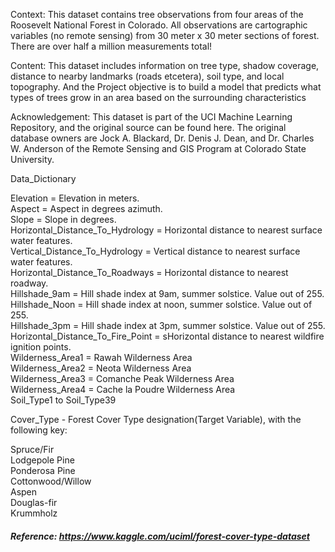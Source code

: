 Context:
This dataset contains tree observations from four areas of the Roosevelt National Forest in Colorado. All observations are cartographic variables (no remote sensing) from 30 meter x 30 meter sections of forest. There are over half a million measurements total!

Content:
This dataset includes information on tree type, shadow coverage, distance to nearby landmarks (roads etcetera), soil type, and local topography. And the Project objective is to build a model that predicts what types of trees grow in an area based on the surrounding characteristics

Acknowledgement:
This dataset is part of the UCI Machine Learning Repository, and the original source can be found here. The original database owners are Jock A. Blackard, Dr. Denis J. Dean, and Dr. Charles W. Anderson of the Remote Sensing and GIS Program at Colorado State University.

Data_Dictionary

Elevation = Elevation in meters.         
Aspect = Aspect in degrees azimuth.                 
Slope = Slope in degrees.                                
Horizontal_Distance_To_Hydrology = Horizontal distance to nearest surface water features.                  
Vertical_Distance_To_Hydrology = Vertical distance to nearest surface water features.                 
Horizontal_Distance_To_Roadways = Horizontal distance to nearest roadway.                   
Hillshade_9am = Hill shade index at 9am, summer solstice. Value out of 255.                  
Hillshade_Noon = Hill shade index at noon, summer solstice. Value out of 255.                  
Hillshade_3pm = Hill shade index at 3pm, summer solstice. Value out of 255.                  
Horizontal_Distance_To_Fire_Point = sHorizontal distance to nearest wildfire ignition points.                 
Wilderness_Area1 = Rawah Wilderness Area                   
Wilderness_Area2 = Neota Wilderness Area                
Wilderness_Area3 = Comanche Peak Wilderness Area           
Wilderness_Area4 = Cache la Poudre Wilderness Area                    
Soil_Type1 to Soil_Type39         

Cover_Type - Forest Cover Type designation(Target Variable), with the following key:

Spruce/Fir                   
Lodgepole Pine                          
Ponderosa Pine               
Cottonwood/Willow              
Aspen                   
Douglas-fir                   
Krummholz     

##### Reference: https://www.kaggle.com/uciml/forest-cover-type-dataset
